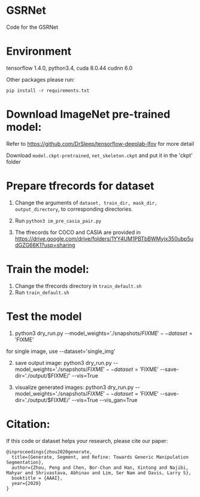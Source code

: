 # GSRNet
Code for the GSRNet 

# Environment
tensorflow 1.4.0, python3.4, cuda 8.0.44 cudnn 6.0

Other packages please run:
```
pip install -r requirements.txt
```

# Download ImageNet pre-trained model:

Refer to https://github.com/DrSleep/tensorflow-deeplab-lfov for more detail

Download ```model.ckpt-pretrained```, ```net_skeleton.ckpt``` and put it in the 'ckpt' folder

# Prepare tfrecords for dataset
1. Change the arguments of ```dataset, train_dir, mask_dir, output_directory```, to corresponding directories.

2. Run ```python3 im_pre_casia_pair.py```

3. The tfrecords for COCO and CASIA are provided in
https://drive.google.com/drive/folders/1YY4UM1PBTbBWMyjx350ubp5udGZG66K1?usp=sharing


# Train the model:
1. Change the tfrecords directory in ```train_default.sh```
2. Run ```train_default.sh```


# Test the model
1. python3 dry_run.py --model_weights='./snapshots/$FIXME' --dataset='$FIXME'

for single image, use --dataset='single_img'

2. save output image:
python3 dry_run.py --model_weights='./snapshots/$FIXME' --dataset='$FIXME' --save-dir='./output/$FIXME/' --vis=True

3. visualize generated images:
python3 dry_run.py --model_weights='./snapshots/$FIXME' --dataset='$FIXME' --save-dir='./output/$FIXME/' --vis=True --vis_gan=True

# Citation:
If this code or dataset helps your research, please cite our paper:
```
@inproceedings{zhou2020generate,
  title={Generate, Segment, and Refine: Towards Generic Manipulation Segmentation},
  author={Zhou, Peng and Chen, Bor-Chun and Han, Xintong and Najibi, Mahyar and Shrivastava, Abhinav and Lim, Ser Nam and Davis, Larry S},
  booktitle = {AAAI},
  year={2020}
}
```
